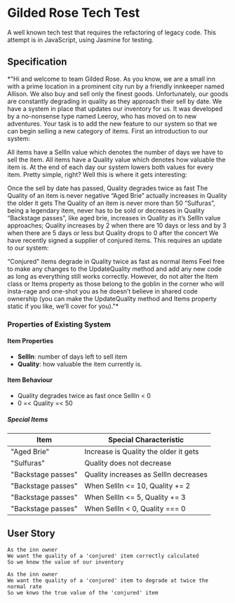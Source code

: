 # Gilded Rose Tech Test

A well known tech test that requires the refactoring of legacy code. This attempt is in JavaScript, using Jasmine for testing.

## Specification

*"Hi and welcome to team Gilded Rose. As you know, we are a small inn with a prime location in a prominent city run by a friendly innkeeper named Allison. We also buy and sell only the finest goods. Unfortunately, our goods are constantly degrading in quality as they approach their sell by date. We have a system in place that updates our inventory for us. It was developed by a no-nonsense type named Leeroy, who has moved on to new adventures. Your task is to add the new feature to our system so that we can begin selling a new category of items. First an introduction to our system:

All items have a SellIn value which denotes the number of days we have to sell the item. All items have a Quality value which denotes how valuable the item is. At the end of each day our system lowers both values for every item. Pretty simple, right? Well this is where it gets interesting:

Once the sell by date has passed, Quality degrades twice as fast
The Quality of an item is never negative
“Aged Brie” actually increases in Quality the older it gets
The Quality of an item is never more than 50
“Sulfuras”, being a legendary item, never has to be sold or decreases in Quality
“Backstage passes”, like aged brie, increases in Quality as it’s SellIn value approaches; Quality increases by 2 when there are 10 days or less and by 3 when there are 5 days or less but Quality drops to 0 after the concert
We have recently signed a supplier of conjured items. This requires an update to our system:

“Conjured” items degrade in Quality twice as fast as normal items
Feel free to make any changes to the UpdateQuality method and add any new code as long as everything still works correctly. However, do not alter the Item class or Items property as those belong to the goblin in the corner who will insta-rage and one-shot you as he doesn’t believe in shared code ownership (you can make the UpdateQuality method and Items property static if you like, we’ll cover for you)."*

### Properties of Existing System

#### Item Properties

- **SellIn**: number of days left to sell item
- **Quality**: how valuable the item currently is.

#### Item Behaviour

- Quality degrades twice as fast once SellIn < 0
- 0 =< Quality =< 50

##### Special Items
|         Item        |             Special Characteristic         |
|---------------------|--------------------------------------------|
|      "Aged Brie"    |  Increase is Quality the older it gets     |
|      "Sulfuras"     |       Quality does not decrease            |
| "Backstage passes"  |   Quality increases as SellIn decreases    |
| "Backstage passes"  |   When SellIn <= 10, Quality += 2          |
| "Backstage passes"  |   When SellIn <= 5, Quality += 3           |
| "Backstage passes"  |   When SellIn < 0, Quality === 0           |

## User Story
```
As the inn owner
We want the quality of a 'conjured' item correctly calculated
So we know the value of our inventory

As the inn owner
We want the quality of a 'conjured' item to degrade at twice the normal rate
So we knwo the true value of the 'conjured' item
```